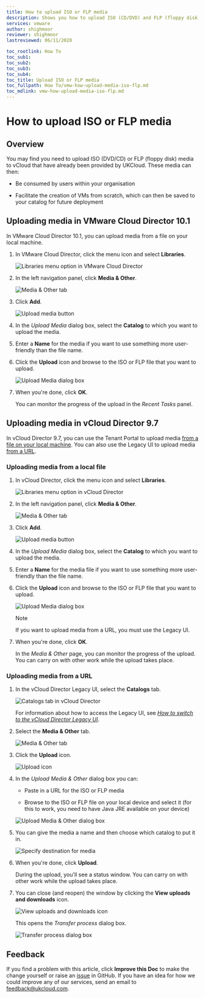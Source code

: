 ```yaml
---
title: How to upload ISO or FLP media
description: Shows you how to upload ISO (CD/DVD) and FLP (floppy disk) media within the VMware Cloud Director/vCloud Director Tenant Portal
services: vmware
author: shighmoor
reviewer: shighmoor
lastreviewed: 06/11/2020

toc_rootlink: How To
toc_sub1:
toc_sub2:
toc_sub3:
toc_sub4:
toc_title: Upload ISO or FLP media
toc_fullpath: How To/vmw-how-upload-media-iso-flp.md
toc_mdlink: vmw-how-upload-media-iso-flp.md
---
```


# How to upload ISO or FLP media

## Overview

You may find you need to upload ISO (DVD/CD) or FLP (floppy disk) media to vCloud that have already been provided by UKCloud. These media can then:

- Be consumed by users within your organisation

- Facilitate the creation of VMs from scratch, which can then be saved to your catalog for future deployment

## Uploading media in VMware Cloud Director 10.1

In VMware Cloud Director 10.1, you can upload media from a file on your local machine.

1. In VMware Cloud Director, click the menu icon and select **Libraries**.

    ![Libraries menu option in VMware Cloud Director](images/vmw-vcd10.1-mnu-libraries.png)

2. In the left navigation panel, click **Media & Other**.

    ![Media & Other tab](images/vmw-vcd10.1-mnu-media.png)

3. Click **Add**.

    ![Upload media button](images/vmw-vcd-btn-add-media.png)

4. In the *Upload Media* dialog box, select the **Catalog** to which you want to upload the media.

5. Enter a **Name** for the media if you want to use something more user-friendly than the file name.

6. Click the **Upload** icon and browse to the ISO or FLP file that you want to upload.

    ![Upload Media dialog box](images/vmw-vcd10.1-upload-media.png)

7. When you're done, click **OK**.

    You can monitor the progress of the upload in the *Recent Tasks* panel.

## Uploading media in vCloud Director 9.7

In vCloud Director 9.7, you can use the Tenant Portal to upload media [from a file on your local machine](#uploading-media-from-a-local-file). You can also use the Legacy UI to upload media [from a URL](#uploading-media-from-a-url).

### Uploading media from a local file

1. In vCloud Director, click the menu icon and select **Libraries**.

    ![Libraries menu option in vCloud Director](images/vmw-vcd-mnu-libraries.png)

2. In the left navigation panel, click **Media & Other**.

    ![Media & Other tab](images/vmw-vcd-mnu-media.png)

3. Click **Add**.

    ![Upload media button](images/vmw-vcd-btn-add-media.png)

4. In the *Upload Media* dialog box, select the **Catalog** to which you want to upload the media.

5. Enter a **Name** for the media file if you want to use something more user-friendly than the file name.

6. Click the **Upload** icon and browse to the ISO or FLP file that you want to upload.

    ![Upload Media dialog box](images/vmw-vcd91-upload-media.png)

    > [!NOTE]
    > If you want to upload media from a URL, you must use the Legacy UI.

7. When you're done, click **OK**.

    In the *Media & Other* page, you can monitor the progress of the upload. You can carry on with other work while the upload takes place.

### Uploading media from a URL

1. In the vCloud Director Legacy UI, select the **Catalogs** tab.

    ![Catalogs tab in vCloud Director](images/vmw-vcd-tab-catalogs.png)

    For information about how to access the Legacy UI, see [*How to switch to the vCloud Director Legacy UI*](vmw-how-switch-web-console.md).

2. Select the **Media & Other** tab.

    ![Media & Other tab](images/vmw-vcd-tab-media.png)

3. Click the **Upload** icon.

    ![Upload icon](images/vmw-vcd-ico-upload-media.png)

4. In the *Upload Media & Other* dialog box you can:

    - Paste in a URL for the ISO or FLP media

    - Browse to the ISO or FLP file on your local device and select it (for this to work, you need to have Java JRE available on your device)

    ![Upload Media & Other dialog box](images/vmw-vcd-upload-media-source.png)

5. You can give the media a name and then choose which catalog to put it in.

    ![Specify destination for media](images/vmw-vcd-upload-media-destination.png)

6. When you're done, click **Upload**.

    During the upload, you'll see a status window. You can carry on with other work while the upload takes place.

7. You can close (and reopen) the window by clicking the **View uploads and downloads** icon.

    ![View uploads and downloads icon](images/vmw-vcd-ico-upload-progress.png)

    This opens the *Transfer process* dialog box.

    ![Transfer process dialog box](images/vmw-vcd-transfer-process.png)

## Feedback

If you find a problem with this article, click **Improve this Doc** to make the change yourself or raise an [issue](https://github.com/UKCloud/documentation/issues) in GitHub. If you have an idea for how we could improve any of our services, send an email to <feedback@ukcloud.com>.
